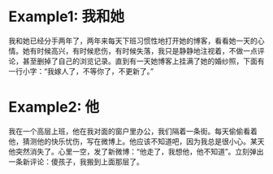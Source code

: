 # Example1: 我和她
  我和她已经分手两年了，两年来每天下班习惯性地打开她的博客，看看她一天的心情。她有时候高兴，有时候悲伤，有时候失落，我只是静静地注视着，不做一点评论，甚至删掉了自己的浏览记录。直到有一天她博客上挂满了她的婚纱照，下面有一行小字：“我嫁人了，不等你了，不更新了。”   
# Example2: 他
我在一个高层上班，他在我对面的窗户里办公，我们隔着一条街。每天偷偷看着他，猜测他的快乐忧伤，写在微博上。他应该不知道吧，因为我总是很小心。某天他突然消失了。心里一空，发了新微博：“他走了，我想他，他不知道”。立刻弹出一条新评论：傻孩子，我搬到上面那层了。 
